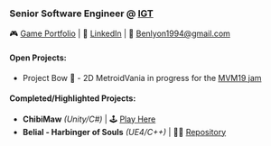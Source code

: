 ### Senior Software Engineer @ [IGT](https://www.igt.com/)

🎮 [Game Portfolio](https://karner.itch.io/) | 👔 [LinkedIn](https://www.linkedin.com/in/blyon94/) | 💬 Benlyon1994@gmail.com

#### [](https://github.com/BKarner#self-learning)Open Projects:
- Project Bow 🏹 - 2D MetroidVania in progress for the [MVM19 jam](https://itch.io/jam/metroidvania-month-19)

#### [](https://github.com/BKarner#project-manifest)Completed/Highlighted Projects:
- **ChibiMaw** *(Unity/C#)* | 🕹 [Play Here](https://karner.itch.io/chibimaw)
- **Belial - Harbinger of Souls** *(UE4/C++)* |  👨‍💻 [Repository](https://github.com/BKarner/Belial-Harbinger-of-Souls)
